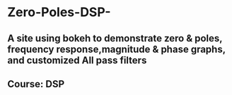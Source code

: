 # Zero-Poles-DSP-

## A site using bokeh to demonstrate zero & poles, frequency response,magnitude & phase graphs, and customized All pass filters  
## Course: DSP
